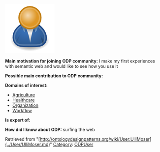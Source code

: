 [![Image:ODPUser.png](../images/a/a6/ODPUser.png)](../Image/ODPUser.png.md "Image:ODPUser.png")




  





__Main motivation for joining ODP community:__ I make my first experiences with semantic web and would like to see how you use it


__Possible main contribution to ODP community:__


__Domains of interest:__



* [Agriculture](../Community/Agriculture.md "Community:Agriculture")
* [Healthcare](../Community/Healthcare.md "Community:Healthcare")
* [Organization](../Community/Organization.md "Community:Organization")
* [Workflow](../Community/Workflow.md "Community:Workflow")


__Is expert of:__


  

__How did I know about ODP:__ surfing the web






Retrieved from "[http://ontologydesignpatterns.org/wiki/User:UlliMoser](../User/UlliMoser.md)"
 [Category](http://ontologydesignpatterns.org/wiki/Special:Categories "Special:Categories"): [ODPUser](../Category/ODPUser.md "Category:ODPUser")
